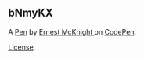 bNmyKX
------


A [Pen](http://codepen.io/erniem1123/pen/bNmyKX) by [Ernest McKnight ](http://codepen.io/erniem1123) on [CodePen](http://codepen.io/).

[License](http://codepen.io/erniem1123/pen/bNmyKX/license).